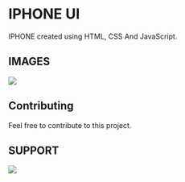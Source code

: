 # IPHONE UI

IPHONE created using HTML, CSS And JavaScript.

## IMAGES

![](/src/asset/src.png)

## Contributing

Feel free to contribute to this project.

## SUPPORT

<a href="https://www.buymeacoffee.com/mrmothdevs" target="_blank"><img src="https://img.shields.io/badge/Buy_Me_A_Coffee-FFDD00?style=for-the-badge&logo=buy-me-a-coffee&logoColor=black" /></a>

